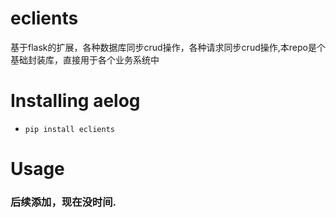 # eclients
基于flask的扩展，各种数据库同步crud操作，各种请求同步crud操作,本repo是个基础封装库，直接用于各个业务系统中

# Installing aelog
- ```pip install eclients```

# Usage
### 后续添加，现在没时间.
